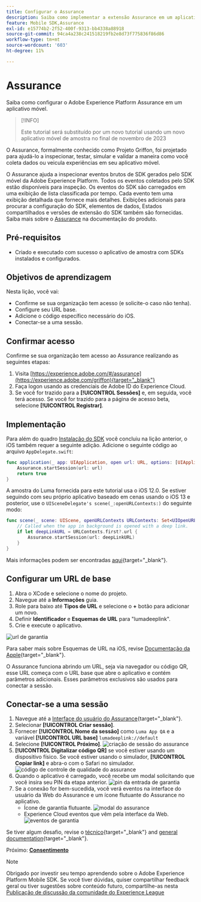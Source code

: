```yaml
---
title: Configurar o Assurance
description: Saiba como implementar a extensão Assurance em um aplicativo móvel.
feature: Mobile SDK,Assurance
exl-id: e15774b2-2f52-400f-9313-bb4338a88918
source-git-commit: 94ca4a238c241518219fb2e8d73f775836f86d86
workflow-type: tm+mt
source-wordcount: '603'
ht-degree: 11%

---
```


# Assurance

Saiba como configurar o Adobe Experience Platform Assurance em um aplicativo móvel.

>[!INFO]
>
> Este tutorial será substituído por um novo tutorial usando um novo aplicativo móvel de amostra no final de novembro de 2023

O Assurance, formalmente conhecido como Projeto Griffon, foi projetado para ajudá-lo a inspecionar, testar, simular e validar a maneira como você coleta dados ou veicula experiências em seu aplicativo móvel.

O Assurance ajuda a inspecionar eventos brutos de SDK gerados pelo SDK móvel da Adobe Experience Platform. Todos os eventos coletados pelo SDK estão disponíveis para inspeção. Os eventos do SDK são carregados em uma exibição de lista classificada por tempo. Cada evento tem uma exibição detalhada que fornece mais detalhes. Exibições adicionais para procurar a configuração do SDK, elementos de dados, Estados compartilhados e versões de extensão do SDK também são fornecidas. Saiba mais sobre o [Assurance](https://experienceleague.adobe.com/docs/experience-platform/assurance/home.html) na documentação do produto.


## Pré-requisitos

* Criado e executado com sucesso o aplicativo de amostra com SDKs instalados e configurados.

## Objetivos de aprendizagem

Nesta lição, você vai:

* Confirme se sua organização tem acesso (e solicite-o caso não tenha).
* Configure seu URL base.
* Adicione o código específico necessário do iOS.
* Conectar-se a uma sessão.

## Confirmar acesso

Confirme se sua organização tem acesso ao Assurance realizando as seguintes etapas:

1. Visita [https://experience.adobe.com/#/assurance](https://experience.adobe.com/griffon){target="_blank"}
1. Faça logon usando as credenciais de Adobe ID do Experience Cloud.
1. Se você for trazido para a **[!UICONTROL Sessões]** e, em seguida, você terá acesso. Se você for trazido para a página de acesso beta, selecione **[!UICONTROL Registrar]**.

## Implementação

Para além do quadro [Instalação do SDK](install-sdks.md) você concluiu na lição anterior, o iOS também requer a seguinte adição. Adicione o seguinte código ao arquivo `AppDelegate.swift`:

```swift
func application(_ app: UIApplication, open url: URL, options: [UIApplication.OpenURLOptionsKey: Any] = [:]) -> Bool {
    Assurance.startSession(url: url)
    return true
}
```

A amostra do Luma fornecida para este tutorial usa o iOS 12.0. Se estiver seguindo com seu próprio aplicativo baseado em cenas usando o iOS 13 e posterior, use o `UISceneDelegate's scene(_:openURLContexts:)` do seguinte modo:

```swift
func scene(_ scene: UIScene, openURLContexts URLContexts: Set<UIOpenURLContext>) {
    // Called when the app in background is opened with a deep link.
    if let deepLinkURL = URLContexts.first?.url {
        Assurance.startSession(url: deepLinkURL)
    }
}
```

Mais informações podem ser encontradas [aqui](https://developer.adobe.com/client-sdks/documentation/platform-assurance-sdk/api-reference/){target="_blank"}.

## Configurar um URL de base

1. Abra o XCode e selecione o nome do projeto.
1. Navegue até a **Informações** guia.
1. Role para baixo até **Tipos de URL** e selecione o **+** botão para adicionar um novo.
1. Definir **Identificador** e **Esquemas de URL** para &quot;lumadeeplink&quot;.
1. Crie e execute o aplicativo.

![url de garantia](assets/mobile-assurance-url-type.png)

Para saber mais sobre Esquemas de URL na iOS, revise [Documentação da Apple](https://developer.apple.com/documentation/xcode/defining-a-custom-url-scheme-for-your-app){target="_blank"}.

O Assurance funciona abrindo um URL, seja via navegador ou código QR, esse URL começa com o URL base que abre o aplicativo e contém parâmetros adicionais. Esses parâmetros exclusivos são usados para conectar a sessão.

## Conectar-se a uma sessão

1. Navegue até a [Interface do usuário do Assurance](https://experience.adobe.com/griffon){target="_blank"}.
1. Selecionar **[!UICONTROL Criar sessão]**.
1. Fornecer **[!UICONTROL Nome da sessão]** como `Luma App QA` e a variável **[!UICONTROL URL base]** `lumadeeplink://default`
1. Selecione **[!UICONTROL Próximo]**.
   ![criação de sessão do assurance](assets/mobile-assurance-create-session.png)
1. **[!UICONTROL Digitalizar código QR]** se você estiver usando um dispositivo físico. Se você estiver usando o simulador, **[!UICONTROL Copiar link]** e abra-o com o Safari no simulador.
   ![código de controle de qualidade do assurance](assets/mobile-assurance-qr-code.png)
1. Quando o aplicativo é carregado, você recebe um modal solicitando que você insira seu PIN da etapa anterior.
   ![pin da entrada de garantia](assets/mobile-assurance-enter-pin.png)
1. Se a conexão for bem-sucedida, você verá eventos na interface do usuário da Web do Assurance e um ícone flutuante do Assurance no aplicativo.
   * Ícone de garantia flutuante.
     ![modal do assurance](assets/mobile-assurance-modal.png)
   * Experience Cloud eventos que vêm pela interface da Web.
     ![eventos de garantia](assets/mobile-assurance-events.png)

Se tiver algum desafio, revise o [técnico](https://developer.adobe.com/client-sdks/documentation/platform-assurance-sdk/){target="_blank"} and [general documentation](https://experienceleague.adobe.com/docs/experience-platform/assurance/home.html){target="_blank"}.

Próximo: **[Consentimento](consent.md)**

>[!NOTE]
>
>Obrigado por investir seu tempo aprendendo sobre o Adobe Experience Platform Mobile SDK. Se você tiver dúvidas, quiser compartilhar feedback geral ou tiver sugestões sobre conteúdo futuro, compartilhe-as nesta [Publicação de discussão da comunidade do Experience League](https://experienceleaguecommunities.adobe.com/t5/adobe-experience-platform-launch/tutorial-discussion-implement-adobe-experience-cloud-in-mobile/td-p/443796)
